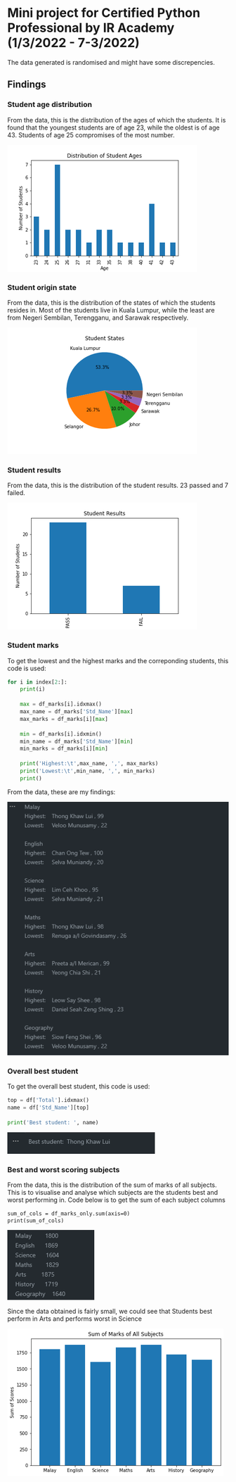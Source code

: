 # Mini project for Certified Python Professional by IR Academy (1/3/2022 - 7-3/2022)

The data generated is randomised and might have some discrepencies.

## Findings

### Student age distribution

From the data, this is the distribution of the ages of which the students. It is found that the youngest students are of age 23, while the oldest is of age 43. Students of age 25 compromises of the most number.

![](./output/student-age-distribution.png)

### Student origin state

From the data, this is the distribution of the states of which the students resides in. Most of the students live in Kuala Lumpur, while the least are from Negeri Sembilan, Terengganu, and Sarawak respectively.

![](./output/student-state.png)

### Student results

From the data, this is the distribution of the student results. 23 passed and 7 failed.

![](./output/student-result.png)

### Student marks

To get the lowest and the highest marks and the correponding students, this code is used:

```python
for i in index[2:]:
    print(i)

    max = df_marks[i].idxmax()
    max_name = df_marks['Std_Name'][max]
    max_marks = df_marks[i][max]
    
    min = df_marks[i].idxmin()
    min_name = df_marks['Std_Name'][min]
    min_marks = df_marks[i][min]

    print('Highest:\t',max_name, ',', max_marks)
    print('Lowest:\t',min_name, ',', min_marks)
    print()
```

From the data, these are my findings:

![](./output/student-marks.png)

### Overall best student

To get the overall best student, this code is used:

```python
top = df['Total'].idxmax()
name = df['Std_Name'][top]

print('Best student: ', name)
```
![](./output/student-marks-best.png)

### Best and worst scoring subjects

From the data, this is the distribution of the sum of marks of all subjects. This is to visualise and analyse which subjects are the students best and worst performing in. Code below is to get the sum of each subject columns

```
sum_of_cols = df_marks_only.sum(axis=0)
print(sum_of_cols)
```
![](./output/marks-sum.png)

Since the data obtained is fairly small, we could see that Students best perform in Arts and performs worst in Science

![](./output/marks-sum-graph.png)


